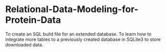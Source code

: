# Relational-Data-Modeling-for-Protein-Data
To create an SQL build file for an extended database. To learn how to integrate more tables to a previously created database in SQLite3 to store downloaded data.
